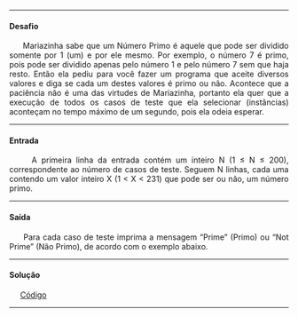 <hr />

<h4 align="left">Desafio</h4>
    <p align="justify">
        &nbsp;&nbsp;&nbsp;&nbsp;&nbsp;Mariazinha sabe que um Número Primo é aquele que pode ser dividido 
        somente por 1 (um) e por ele mesmo. Por exemplo, o número 7 é primo, pois pode ser dividido apenas 
        pelo número 1 e pelo número 7 sem que haja resto. Então ela pediu para você fazer um programa que 
        aceite diversos valores e diga se cada um destes valores é primo ou não. Acontece que a paciência 
        não é uma das virtudes de Mariazinha, portanto ela quer que a execução de todos os casos de teste 
        que ela selecionar (instâncias) aconteçam no tempo máximo de um segundo, pois ela odeia esperar.
    </p>

<hr />

<h4 align="left">Entrada</h4>
    <p align="justify">
        &nbsp;&nbsp;&nbsp;&nbsp;&nbsp;A primeira linha da entrada contém um inteiro N (1 ≤ N ≤ 200), 
        correspondente ao número de casos de teste. Seguem N linhas, cada uma contendo um valor inteiro X 
        (1 < X < 231) que pode ser ou não, um número primo.
    </p>

<hr />

<h4 align="left">Saída</h4>
    <p align="justify">
        &nbsp;&nbsp;&nbsp;&nbsp;&nbsp;Para cada caso de teste imprima a mensagem “Prime” (Primo) ou 
        “Not Prime” (Não Primo), de acordo com o exemplo abaixo.
    <p>

<hr />

<h4 align="left">Solução</h4>
    <p align="left">
        &nbsp;&nbsp;&nbsp;&nbsp;&nbsp;<a href="#">Código</a>
    </p>

<hr />